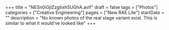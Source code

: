 +++
title = "NESn0iGjIZzghxh5UGhA.avif"
draft = false
tags = ["Photos"]
categories = ["Creative Engineering"]
pages = ["New RAE Lite"]
startDate = ""
description = "No known photos of the real stage variant exist. This is similar to what it would've looked like"
+++
